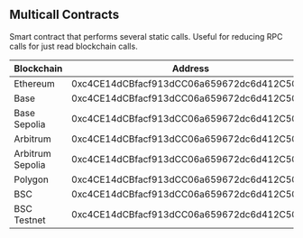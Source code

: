 ## Multicall Contracts

Smart contract that performs several static calls. Useful for reducing RPC calls for just read blockchain calls.

| Blockchain       | Address                                    |
| ---------------- | ------------------------------------------ |
| Ethereum         | 0xc4CE14dCBfacf913dCC06a659672dc6d412C50D5 |
| Base             | 0xc4CE14dCBfacf913dCC06a659672dc6d412C50D5 |
| Base Sepolia     | 0xc4CE14dCBfacf913dCC06a659672dc6d412C50D5 |
| Arbitrum         | 0xc4CE14dCBfacf913dCC06a659672dc6d412C50D5 |
| Arbitrum Sepolia | 0xc4CE14dCBfacf913dCC06a659672dc6d412C50D5 |
| Polygon          | 0xc4CE14dCBfacf913dCC06a659672dc6d412C50D5 |
| BSC              | 0xc4CE14dCBfacf913dCC06a659672dc6d412C50D5 |
| BSC Testnet      | 0xc4CE14dCBfacf913dCC06a659672dc6d412C50D5 |
